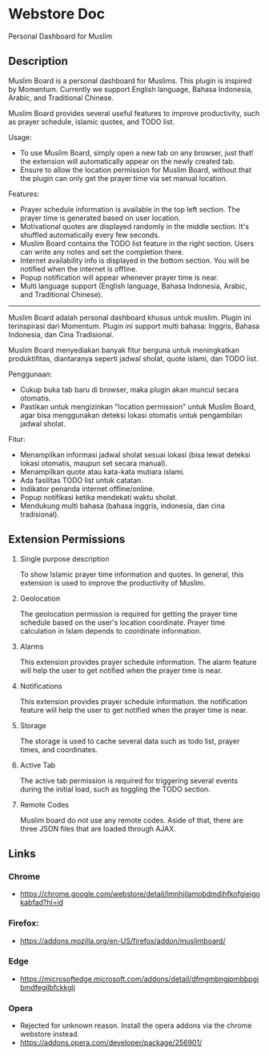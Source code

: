 # Webstore Doc

Personal Dashboard for Muslim

## Description

Muslim Board is a personal dashboard for Muslims. This plugin is inspired by Momentum. Currently we support English language, Bahasa Indonesia, Arabic, and Traditional Chinese.

Muslim Board provides several useful features to improve productivity, such as prayer schedule, islamic quotes, and TODO list.

Usage:
- To use Muslim Board, simply open a new tab on any browser, just that! the extension will automatically appear on the newly created tab.
- Ensure to allow the location permission for Muslim Board, without that the plugin can only get the prayer time via set manual location.

Features:
- Prayer schedule information is available in the top left section. The prayer time is generated based on user location.
- Motivational quotes are displayed randomly in the middle section. It's shuffled automatically every few seconds.
- Muslim Board contains the TODO list feature in the right section. Users can write any notes and set the completion there.
- Internet availability info is displayed in the bottom section. You will be notified when the internet is offline.
- Popup notification will appear whenever prayer time is near.
- Multi language support (English language, Bahasa Indonesia, Arabic, and Traditional Chinese).

---

Muslim Board adalah personal dashboard khusus untuk muslim. Plugin ini terinspirasi dari Momentum. Plugin ini support multi bahasa: Inggris, Bahasa Indonesia, dan Cina Tradisional.

Muslim Board menyediakan banyak fitur berguna untuk meningkatkan produktifitas, diantaranya seperti jadwal sholat, quote islami, dan TODO list.

Penggunaan:
- Cukup buka tab baru di browser, maka plugin akan muncul secara otomatis.
- Pastikan untuk mengizinkan "location permission" untuk Muslim Board, agar bisa menggunakan deteksi lokasi otomatis untuk pengambilan jadwal sholat.

Fitur:
- Menampilkan informasi jadwal sholat sesuai lokasi (bisa lewat deteksi lokasi otomatis, maupun set secara manual).
- Menampilkan quote atau kata-kata mutiara islami.
- Ada fasilitas TODO list untuk catatan.
- Indikator penanda internet offline/online.
- Popup notifikasi ketika mendekati waktu sholat.
- Mendukung multi bahasa (bahasa inggris, indonesia, dan cina tradisional).

## Extension Permissions

1. Single purpose description

    To show Islamic prayer time information and quotes. In general, this extension is used to improve the productivity of Muslim.

2. Geolocation

    The geolocation permission is required for getting the prayer time schedule based on the user's location coordinate. Prayer time calculation in Islam depends to coordinate information.

3. Alarms

    This extension provides prayer schedule information. The alarm feature will help the user to get notified when the prayer time is near.

4. Notifications

    This extension provides prayer schedule information. the notification feature will help the user to get notified when the prayer time is near.

5. Storage

    The storage is used to cache several data such as todo list, prayer times, and coordinates.

6. Active Tab

    The active tab permission is required for triggering several events during the initial load, such as toggling the TODO section.

7. Remote Codes

    Muslim board do not use any remote codes. Aside of that, there are three JSON files that are loaded through AJAX.

## Links

### Chrome

- https://chrome.google.com/webstore/detail/lmnhjilamobdmdihfkofgiejgokabfad?hl=id

### Firefox: 

- https://addons.mozilla.org/en-US/firefox/addon/muslimboard/

### Edge

- https://microsoftedge.microsoft.com/addons/detail/dfmgmbngjpmbbpgibmdfegilbfckkgli

### Opera

- Rejected for unknown reason. Install the opera addons via the chrome webstore instead.
- https://addons.opera.com/developer/package/256901/
